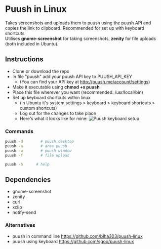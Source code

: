 Puush in Linux
=====================

Takes screenshots and uploads them to puush using the puush API and copies the link to clipboard. Recommended for set up with keyboard shortcuts
<br>Utilises __gnome-screenshot__ for taking screenshots, __zenity__ for file uploads (both included in Ubuntu).

## Instructions
- Clone or download the repo
- In file "puush" add your puush API key to PUUSH_API_KEY
  - (You can find your API key at http://puush.me/account/settings)
- Make it executable using __chmod +x puush__
- Place this file wherever you want (recommended: /usr/local/bin)
- Set up keyboard shortcuts within linux
  - (in Ubuntu it's system settings > keyboard > keyboard shortcuts > custom shortcuts)
  - Log out for the changes to take place
  - Here's what it looks like for mine: ![Puush keyboard setup](http://puu.sh/cOyVz/8dcb1cd498.png)

### Commands
``` bash
puush -d		# puush desktop
puush -a		# area puush
puush -w		# puush window
puush -f		# file upload

puush -h  	  # help
```

## Dependencies
- gnome-screenshot
- zenity
- curl
- xclip
- notify-send


### Alternatives
- puush in command line https://github.com/blha303/puush-linux
- puush using keyboard https://github.com/sgoo/puush-linux
